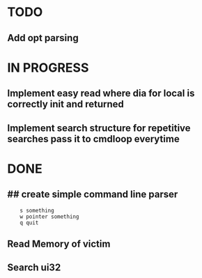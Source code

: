 # TODO
## Add opt parsing


# IN PROGRESS
## Implement easy read where dia for local is correctly init and returned
## Implement search structure for repetitive searches pass it to cmdloop everytime

# DONE
## ## create simple command line parser 
        s something
        w pointer something
        q quit
## Read Memory of victim
## Search ui32